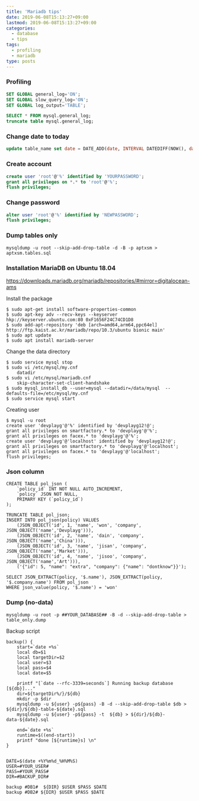 ```yaml
---
title: 'Mariadb tips'
date: 2019-06-08T15:13:27+09:00
lastmod: 2019-06-08T15:13:27+09:00
categories: 
  - database
  - tips
tags: 
  - profiling
  - mariadb
type: posts
---
```


### Profiling

```sql
SET GLOBAL general_log='ON'; 
SET GLOBAL slow_query_log='ON'; 
SET GLOBAL log_output='TABLE'; 

SELECT * FROM mysql.general_log;
truncate table mysql.general_log; 
```

### Change date to today

```sql
update table_name set date = DATE_ADD(date, INTERVAL DATEDIFF(NOW(), date) DAY);
```

### Create account

```sql
create user 'root'@'%' identified by 'YOURPASSWORD';
grant all privileges on *.* to 'root'@'%';
flush privileges;
```

### Change password

```sql
alter user 'root'@'%' identified by 'NEWPASSWORD';
flush privileges;
```

### Dump tables only

    mysqldump -u root --skip-add-drop-table -d -B -p aptxsm > aptxsm.tables.sql

### Installation MariaDB on Ubuntu 18.04

https://downloads.mariadb.org/mariadb/repositories/#mirror=digitalocean-ams

Install the package

    $ sudo apt-get install software-properties-common
    $ sudo apt-key adv --recv-keys --keyserver hkp://keyserver.ubuntu.com:80 0xF1656F24C74CD1D8
    $ sudo add-apt-repository 'deb [arch=amd64,arm64,ppc64el] http://ftp.kaist.ac.kr/mariadb/repo/10.3/ubuntu bionic main'
    $ sudo apt update
    $ sudo apt install mariadb-server

Change the data directory

    $ sudo service mysql stop
    $ sudo vi /etc/mysql/my.cnf
        datadir 
    $ sudo vi /etc/mysql/mariadb.cnf
        skip-character-set-client-handshake
    $ sudo mysql_install_db --user=mysql --datadir=/data/mysql  --defaults-file=/etc/mysql/my.cnf
    $ sudo service mysql start


Creating user

    $ mysql -u root
    create user 'devplayg'@'%' identified by 'devplayg12!@';
    grant all privileges on smartfactory.* to 'devplayg'@'%';
    grant all privileges on facex.* to 'devplayg'@'%';
    create user 'devplayg'@'localhost' identified by 'devplayg12!@';
    grant all privileges on smartfactory.* to 'devplayg'@'localhost';
    grant all privileges on facex.* to 'devplayg'@'localhost';
    flush privileges;

### Json column

    CREATE TABLE pol_json (
        `policy_id` INT NOT NULL AUTO_INCREMENT,
        `policy` JSON NOT NULL,
        PRIMARY KEY (`policy_id`)
    );

    TRUNCATE TABLE pol_json;
    INSERT INTO pol_json(policy) VALUES
        (JSON_OBJECT('id', 1, 'name', 'won', 'company', JSON_OBJECT('name','Devplayg'))),
        (JSON_OBJECT('id', 2, 'name', 'dain', 'company', JSON_OBJECT('name','China'))),
        (JSON_OBJECT('id', 3, 'name', 'jisan', 'company', JSON_OBJECT('name','Market'))),
        (JSON_OBJECT('id', 4, 'name', 'jisoo', 'company', JSON_OBJECT('name','Art'))),
        ('{"id": 5, "name": "extra", "company": {"name": "dontknow"}}');

    SELECT JSON_EXTRACT(policy, '$.name'), JSON_EXTRACT(policy, '$.company.name') FROM pol_json
    WHERE json_value(policy, '$.name') = 'won'


### Dump (no-data)

    mysqldump -u root -p ##YOUR_DATABASE## -B -d --skip-add-drop-table > table_only.dump

Backup script

    backup() {
        start=`date +%s`
        local db=$1
        local targetDir=$2
        local user=$3
        local pass=$4
        local date=$5

        printf "[`date --rfc-3339=seconds`] Running backup database [${db}]..."
        dir=${targetDir%/}/${db}
        mkdir -p $dir
        mysqldump -u ${user} -p${pass} -B -d --skip-add-drop-table $db > ${dir}/${db}-table-${date}.sql
        mysqldump -u ${user} -p${pass} -t  ${db} > ${dir}/${db}-data-${date}.sql

        end=`date +%s`
        runtime=$((end-start))
        printf "done [${runtime}s] \n"
    }


    DATE=$(date +%Y%m%d_%H%M%S)
    USER=#YOUR_USER#
    PASS=#YOUR_PASS#
    DIR=#BACKUP_DIR#

    backup #DB1#  ${DIR} $USER $PASS $DATE
    backup #DB2# ${DIR} $USER $PASS $DATE
